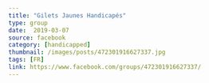 ```yaml
---
title: "Gilets Jaunes Handicapés"
type: group
date:  2019-03-07
source: facebook
category: [handicapped]
thumbnail: /images/posts/472301916627337.jpg
tags: [FR]
link: https://www.facebook.com/groups/472301916627337/
---
```

